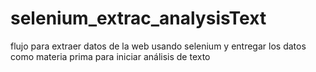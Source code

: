 # selenium_extrac_analysisText
flujo para extraer datos de la web usando selenium y entregar los datos como materia prima para iniciar análisis de texto
